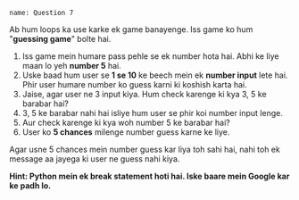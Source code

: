 ```ngMeta
name: Question 7

```

Ab hum loops ka use karke ek game banayenge. Iss game ko hum "**guessing game**" bolte hai.

1. Iss game mein humare pass pehle se ek number hota hai. Abhi ke liye maan lo yeh **number 5**	 hai.
2. Uske baad hum user se **1 se 10** ke beech mein ek **number input** lete hai. Phir user humare number ko guess karni ki koshish karta hai.
3. Jaise, agar user ne 3 input kiya. Hum check karenge ki kya 3, 5 ke barabar hai?
4. 3, 5 ke barabar nahi hai isliye hum user se phir koi number input lenge.
5. Aur check karenge ki kya woh number 5 ke barabar hai?
6. User ko **5 chances** milenge number guess karne ke liye.

Agar usne 5 chances mein number guess kar liya toh sahi hai, nahi toh ek message aa jayega ki user ne guess nahi kiya.

**Hint: Python mein ek break statement hoti hai. Iske baare mein Google kar ke padh lo.**